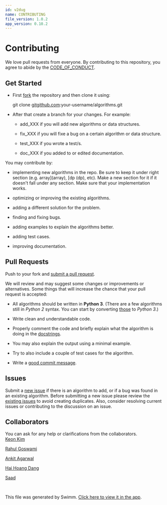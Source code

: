 ```yaml
---
id: v2dug
name: CONTRIBUTING
file_version: 1.0.2
app_version: 0.10.2
---
```


# Contributing

We love pull requests from everyone. By contributing to this repository, you agree to abide by the [CODE_OF_CONDUCT](code_of_conduct.mvznk.sw.md).

## Get Started

*   First [fork](https://help.github.com/articles/fork-a-repo/) the repository and then clone it using:
    
    git clone [gitgithub.com](mailto:it@gio):your-username/algorithms.git
    
*   After that create a branch for your changes. For example:
    
    *   add\_XXX if you will add new algorithms or data structures.
        
    *   fix\_XXX if you will fixe a bug on a certain algorithm or data structure.
        
    *   test\_XXX if you wrote a test/s.
        
    *   doc\_XXX if you added to or edited documentation.
        

You may contribute by:

*   implementing new algorithms in the repo. Be sure to keep it under right section (e.g. array](array), [dp (dp), etc). Make a new section for it if it doesn't fall under any section. Make sure that your implementation works.
    
*   optimizing or improving the existing algorithms.
    
*   adding a different solution for the problem.
    
*   finding and fixing bugs.
    
*   adding examples to explain the algorithms better.
    
*   adding test cases.
    
*   improving documentation.
    

## Pull Requests

Push to your fork and [submit a pull request](https://github.com/keon/algorithms/compare/).

We will review and may suggest some changes or improvements or alternatives. Some things that will increase the chance that your pull request is accepted:

*   All algorithms should be written in **Python 3**. (There are a few algorithms still in _Python 2_ syntax. You can start by converting [those](https://github.com/keon/algorithms/issues/120) to _Python 3_.)
    
*   Write clean and understandable code.
    
*   Properly comment the code and briefly explain what the algorithm is doing in the [docstrings](https://www.python.org/dev/peps/pep-0257/#multi-line-docstrings).
    
*   You may also explain the output using a minimal example.
    
*   Try to also include a couple of test cases for the algorithm.
    
*   Write a [good commit message](http://tbaggery.com/2008/04/19/a-note-about-git-commit-messages.html).
    

## Issues

Submit a [new issue](https://github.com/keon/algorithms/issues/new) if there is an algorithm to add, or if a bug was found in an existing algorithm. Before submitting a new issue please review the [existing issues](https://github.com/keon/algorithms/issues/) to avoid creating duplicates. Also, consider resolving current issues or contributing to the discussion on an issue.

## Collaborators

You can ask for any help or clarifications from the collaborators.<br/>
[Keon Kim](https://github.com/keon)

[Rahul Goswami](https://github.com/goswami-rahul)

[Ankit Agarwal](https://github.com/ankit167)

[Hai Hoang Dang](https://github.com/danghai)

[Saad](https://github.com/SaadBenn)

<br/>

This file was generated by Swimm. [Click here to view it in the app](https://app.swimm.io/repos/Z2l0aHViJTNBJTNBYWxnb3JpdGhtcyUzQSUzQWl0YXlnMjU=/docs/v2dug).